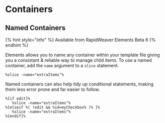 # Containers

## Named Containers

{% hint style="info" %}
Available from RapidWeaver Elements Beta 6
{% endhint %}

Elements allows you to name any container within your template file giving you a consistant & reliable way to manage child items. To use a named container, add the `name` argument to a `slice` statement.

```
%slice -name="extraItems"%
```

Named containers can also help tidy up conditional statements, making them less error prone and far easier to follow.

```
%[if edit]%
   %slice -name="extraItems"%
%[elseif %( !edit && %id=myCheckbox% )% ]%
   %slice -name="extraItems"%
%[endif]%
```
